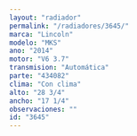 ```yaml
---
layout: "radiador"
permalink: "/radiadores/3645/"
marca: "Lincoln"
modelo: "MKS"
ano: "2014"
motor: "V6 3.7"
transmision: "Automática"
parte: "434082"
clima: "Con clima"
alto: "28 3/4"
ancho: "17 1/4"
observaciones: ""
id: "3645"
---
```


